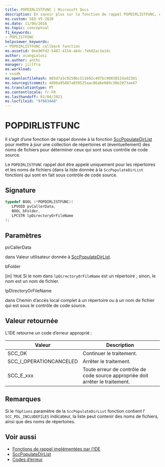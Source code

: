 ```yaml
---
title: POPDIRLISTFUNC | Microsoft Docs
description: En savoir plus sur la fonction de rappel POPDIRLISTFUNC, qui est passée aux répertoires de mise à jour pour déterminer ceux qui sont sous contrôle de code source.
ms.custom: SEO-VS-2020
ms.date: 11/04/2016
ms.topic: conceptual
f1_keywords:
- POPLISTFUNC
helpviewer_keywords:
- POPDIRLISTFUNC callback function
ms.assetid: 0ee90fd2-5467-4154-ab4c-7eb02ac3a14c
author: acangialosi
ms.author: anthc
manager: jillfra
ms.workload:
- vssdk
ms.openlocfilehash: 805d7a5c9250bc511692c497bc9083852dad2301
ms.sourcegitcommit: dd96a95d87a039525aac86abe689c30e2073ae87
ms.translationtype: MT
ms.contentlocale: fr-FR
ms.lasthandoff: 01/04/2021
ms.locfileid: "97863448"
---
```

# <a name="popdirlistfunc"></a>POPDIRLISTFUNC
Il s’agit d’une fonction de rappel donnée à la fonction [SccPopulateDirList](../extensibility/sccpopulatedirlist-function.md) pour mettre à jour une collection de répertoires et (éventuellement) des noms de fichiers pour déterminer ceux qui sont sous contrôle de code source.

 Le `POPDIRLISTFUNC` rappel doit être appelé uniquement pour les répertoires et les noms de fichiers (dans la liste donnée à la `SccPopulateDirList` fonction) qui sont en fait sous contrôle de code source.

## <a name="signature"></a>Signature

```cpp
typedef BOOL (*POPDIRLISTFUNC)(
   LPVOID pvCallerData,
   BOOL bFolder,
   LPCSTR lpDirectoryOrFileName
);
```

## <a name="parameters"></a>Paramètres
 pvCallerData

dans Valeur utilisateur donnée à [SccPopulateDirList](../extensibility/sccpopulatedirlist-function.md).

 bFolder

[in] `TRUE` Si le nom dans `lpDirectoryOrFileName` est un répertoire ; sinon, le nom est un nom de fichier.

 lpDirectoryOrFileName

dans Chemin d’accès local complet à un répertoire ou à un nom de fichier qui est sous le contrôle de code source.

## <a name="return-value"></a>Valeur retournée
 L’IDE retourne un code d’erreur approprié :

|Valeur|Description|
|-----------|-----------------|
|SCC_OK|Continuer le traitement.|
|SCC_I_OPERATIONCANCELED|Arrêter le traitement.|
|SCC_E_xxx|Toute erreur de contrôle de code source appropriée doit arrêter le traitement.|

## <a name="remarks"></a>Remarques
 Si le `fOptions` paramètre de la `SccPopulateDirList` fonction contient l' `SCC_PDL_INCLUDEFILES` indicateur, la liste peut contenir des noms de fichiers, ainsi que des noms de répertoires.

## <a name="see-also"></a>Voir aussi
- [Fonctions de rappel implémentées par l’IDE](../extensibility/callback-functions-implemented-by-the-ide.md)
- [SccPopulateDirList](../extensibility/sccpopulatedirlist-function.md)
- [Codes d’erreur](../extensibility/error-codes.md)

